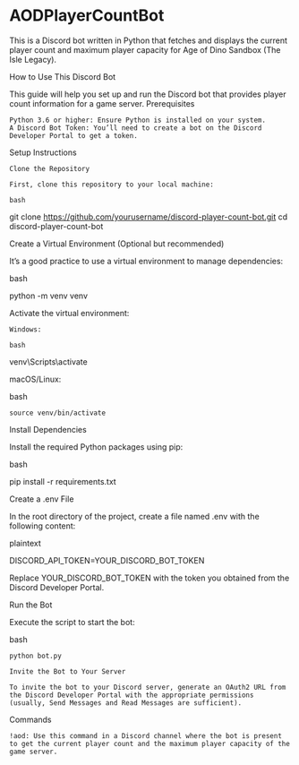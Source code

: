 # AODPlayerCountBot
This is a Discord bot written in Python that fetches and displays the current player count and maximum player capacity for Age of Dino Sandbox (The Isle Legacy).  

How to Use This Discord Bot

This guide will help you set up and run the Discord bot that provides player count information for a game server.
Prerequisites

    Python 3.6 or higher: Ensure Python is installed on your system.
    A Discord Bot Token: You’ll need to create a bot on the Discord Developer Portal to get a token.

Setup Instructions

    Clone the Repository

    First, clone this repository to your local machine:

    bash

git clone https://github.com/yourusername/discord-player-count-bot.git
cd discord-player-count-bot

Create a Virtual Environment (Optional but recommended)

It’s a good practice to use a virtual environment to manage dependencies:

bash

python -m venv venv

Activate the virtual environment:

    Windows:

    bash

venv\Scripts\activate

macOS/Linux:

bash

    source venv/bin/activate

Install Dependencies

Install the required Python packages using pip:

bash

pip install -r requirements.txt

Create a .env File

In the root directory of the project, create a file named .env with the following content:

plaintext

DISCORD_API_TOKEN=YOUR_DISCORD_BOT_TOKEN

Replace YOUR_DISCORD_BOT_TOKEN with the token you obtained from the Discord Developer Portal.

Run the Bot

Execute the script to start the bot:

bash

    python bot.py

    Invite the Bot to Your Server

    To invite the bot to your Discord server, generate an OAuth2 URL from the Discord Developer Portal with the appropriate permissions (usually, Send Messages and Read Messages are sufficient).

Commands

    !aod: Use this command in a Discord channel where the bot is present to get the current player count and the maximum player capacity of the game server.
